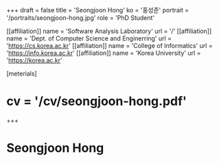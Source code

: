 +++
draft = false
title = 'Seongjoon Hong'
ko = '홍성준'
portrait = '/portraits/seongjoon-hong.jpg'
role = 'PhD Student'

[[affiliation]]
name = 'Software Analysis Laboratory'
url = '/'
[[affiliation]]
name = 'Dept. of Computer Science and Enginerring'
url = 'https://cs.korea.ac.kr'
[[affiliation]]
name = 'College of Informatics'
url = 'https://info.korea.ac.kr'
[[affiliation]]
name = 'Korea University'
url = 'https://korea.ac.kr'

[meterials]
# cv = '/cv/seongjoon-hong.pdf'
+++

# Seongjoon Hong
